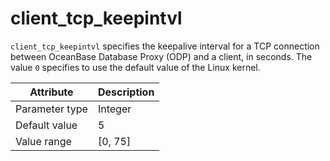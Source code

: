 # client_tcp_keepintvl

`client_tcp_keepintvl` specifies the keepalive interval for a TCP connection between OceanBase Database Proxy (ODP) and a client, in seconds. The value `0` specifies to use the default value of the Linux kernel.

| Attribute | Description |
|----------|---------|
| Parameter type | Integer |
| Default value | 5 |
| Value range | [0, 75] |
